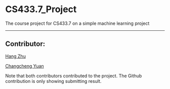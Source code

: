 # CS433.7_Project
The course project for CS433.7 on a simple machine learning project 

---

## Contributor:

[Hang Zhu](https://github.com/leonzhuLGU)

[Changcheng Yuan](https://github.com/EricYJA)

Note that both contributors contributed to the project. The Github contribution is only showing submitting result. 



